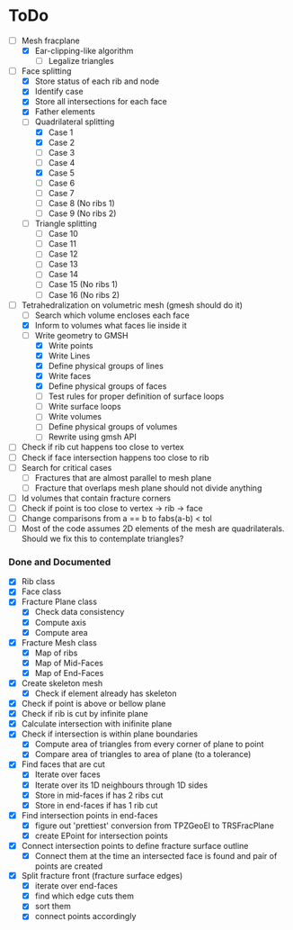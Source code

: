 # ToDo
- [ ] Mesh fracplane 
  - [x] Ear-clipping-like algorithm 
    - [ ] Legalize triangles 
- [ ] Face splitting 
  - [x] Store status of each rib and node
  - [x] Identify case 
  - [x] Store all intersections for each face 
  - [x] Father elements 
  - [ ] Quadrilateral splitting 
    - [x] Case 1 
    - [x] Case 2 
    - [ ] Case 3 
    - [ ] Case 4
    - [x] Case 5 
    - [ ] Case 6 
    - [ ] Case 7 
    - [ ] Case 8 (No ribs 1) 
    - [ ] Case 9 (No ribs 2) 
  - [ ] Triangle splitting 
    - [ ] Case 10 
    - [ ] Case 11 
    - [ ] Case 12 
    - [ ] Case 13 
    - [ ] Case 14 
    - [ ] Case 15 (No ribs 1) 
    - [ ] Case 16 (No ribs 2) 
- [ ] Tetrahedralization on volumetric mesh (gmesh should do it) 
  - [ ] Search which volume encloses each face
  - [x] Inform to volumes what faces lie inside it 
  - [ ] Write geometry to GMSH 
    - [x] Write points 
    - [x] Write Lines 
    - [x] Define physical groups of lines 
    - [x] Write faces 
    - [x] Define physical groups of faces 
    - [ ] Test rules for proper definition of surface loops 
    - [ ] Write surface loops 
    - [ ] Write volumes 
    - [ ] Define physical groups of volumes 
    - [ ] Rewrite using gmsh API
- [ ] Check if rib cut happens too close to vertex 
- [ ] Check if face intersection happens too close to rib 
- [ ] Search for critical cases 
  - [ ] Fractures that are almost parallel to mesh plane 
  - [ ] Fracture that overlaps mesh plane should not divide anything 
- [ ] Id volumes that contain fracture corners 
- [ ] Check if point is too close to vertex -> rib -> face 
- [ ] Change comparisons from a == b to fabs(a-b) < tol 
- [ ] Most of the code assumes 2D elements of the mesh are quadrilaterals. Should we fix this to contemplate triangles? 
### Done and Documented
- [x] Rib class
- [x] Face class
- [x] Fracture Plane class
  - [x] Check data consistency
  - [x] Compute axis
  - [x] Compute area
- [x] Fracture Mesh class
  - [x] Map of ribs
  - [x] Map of Mid-Faces
  - [x] Map of End-Faces
- [x] Create skeleton mesh
  - [x] Check if element already has skeleton 
- [x] Check if point is above or bellow plane
- [x] Check if rib is cut by infinite plane
- [x] Calculate intersection with inifinite plane
- [x] Check if intersection is within plane boundaries
  - [x] Compute area of triangles from every corner of plane to point
  - [x] Compare area of triangles to area of plane (to a tolerance)
- [x] Find faces that are cut
  - [x] Iterate over faces
  - [x] Iterate over its 1D neighbours through 1D sides
  - [x] Store in mid-faces if has 2 ribs cut
  - [x] Store in end-faces if has 1 rib cut
- [x] Find intersection points in end-faces
  - [x] figure out 'prettiest' conversion from TPZGeoEl to TRSFracPlane
  - [x] create EPoint for intersection points 
- [x] Connect intersection points to define fracture surface outline
  - [x] Connect them at the time an intersected face is found and pair of points are created
- [x] Split fracture front (fracture surface edges)
  - [x] iterate over end-faces
  - [x] find which edge cuts them
  - [x] sort them
  - [x] connect points accordingly
